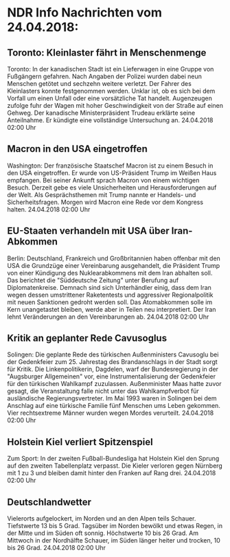 # NDR Info Nachrichten vom 24.04.2018:


## Toronto: Kleinlaster fährt in Menschenmenge
Toronto: In der kanadischen Stadt ist ein Lieferwagen in eine Gruppe von Fußgängern gefahren. Nach Angaben der Polizei wurden dabei neun Menschen getötet und sechzehn weitere verletzt. Der Fahrer des Kleinlasters konnte festgenommen werden. Unklar ist, ob es sich bei dem Vorfall um einen Unfall oder eine vorsätzliche Tat handelt. Augenzeugen zufolge fuhr der Wagen mit hoher Geschwindigkeit von der Straße auf einen Gehweg. Der kanadische Ministerpräsident Trudeau erklärte seine Anteilnahme. Er kündigte eine vollständige Untersuchung an. 24.04.2018 02:00 Uhr 

## Macron in den USA eingetroffen
Washington: Der französische Staatschef Macron ist zu einem Besuch in den USA eingetroffen. Er wurde von US-Präsident Trump im Weißen Haus empfangen. Bei seiner Ankunft sprach Macron von einem wichtigen Besuch. Derzeit gebe es viele Unsicherheiten und Herausforderungen auf der Welt. Als Gesprächsthemen mit Trump nannte er Handels- und Sicherheitsfragen. Morgen wird Macron eine Rede vor dem Kongress halten. 24.04.2018 02:00 Uhr 

## EU-Staaten verhandeln mit USA über Iran-Abkommen
Berlin:    Deutschland, Frankreich und Großbritannien haben offenbar mit den USA die Grundzüge einer Vereinbarung ausgehandelt, die Präsident Trump von einer Kündigung des Nuklearabkommens mit dem Iran abhalten soll. Das berichtet die "Süddeutsche Zeitung" unter Berufung auf Diplomatenkreise. Demnach sind sich Unterhändler einig, dass dem Iran wegen dessen umstrittener Raketentests und aggressiver Regionalpolitik mit neuen Sanktionen gedroht werden soll. Das Atomabkommen solle im Kern unangetastet bleiben, werde aber in Teilen neu interpretiert. Der Iran lehnt Veränderungen an den Vereinbarungen ab. 24.04.2018 02:00 Uhr 

## Kritik an geplanter Rede Cavusoglus
Solingen: Die geplante Rede des türkischen Außenministers Cavusoglu bei der Gedenkfeier zum 25. Jahrestag des Brandanschlags in der Stadt sorgt für Kritik. Die Linkenpolitikerin, Dagdelen, warf der Bundesregierung in der "Augsburger Allgemeinen" vor, eine Instrumentalisierung der Gedenkfeier für den türkischen Wahlkampf zuzulassen. Außenminister Maas hatte zuvor gesagt, die Veranstaltung falle nicht unter das Wahlkampfverbot für ausländische Regierungsvertreter. Im Mai 1993 waren in Solingen bei dem Anschlag auf eine türkische Familie fünf Menschen ums Leben gekommen. Vier rechtsextreme Männer wurden wegen Mordes verurteilt. 24.04.2018 02:00 Uhr 

## Holstein Kiel verliert Spitzenspiel
Zum Sport: In der zweiten Fußball-Bundesliga hat Holstein Kiel den Sprung auf den zweiten Tabellenplatz verpasst. Die Kieler verloren gegen Nürnberg mit 1 zu 3 und bleiben damit hinter den Franken auf Rang drei. 24.04.2018 02:00 Uhr 

## Deutschlandwetter
Vielerorts aufgelockert, im Norden und an den Alpen teils Schauer. Tiefstwerte 13 bis 5 Grad. Tagsüber im Norden bewölkt und etwas Regen, in der Mitte und im Süden oft sonnig. Höchstwerte 10  bis 26 Grad. Am Mittwoch in der Nordhälfte Schauer, im Süden länger heiter und trocken, 10 bis 26 Grad. 24.04.2018 02:00 Uhr 
